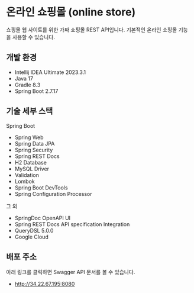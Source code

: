 # 온라인 쇼핑몰 (online store)

쇼핑몰 웹 사이트를 위한 가짜 쇼핑몰 REST API입니다. 기본적인 온라인 쇼핑몰 기능을 사용할 수 있습니다.

## 개발 환경

* Intellij IDEA Ultimate 2023.3.1
* Java 17
* Gradle 8.3
* Spring Boot 2.7.17

## 기술 세부 스택

Spring Boot

* Spring Web
* Spring Data JPA
* Spring Security
* Spring REST Docs
* H2 Database
* MySQL Driver
* Validation
* Lombok
* Spring Boot DevTools
* Spring Configuration Processor

그 외

* SpringDoc OpenAPI UI
* Spring REST Docs API specification Integration
* QueryDSL 5.0.0
* Google Cloud

## 배포 주소

아래 링크를 클릭하면 Swagger API 문서를 볼 수 있습니다.
* http://34.22.67.195:8080
